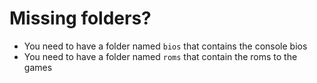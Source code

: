 # Missing folders?
- You need to have a folder named ```bios``` that contains the console bios
- You need to have a folder named ```roms``` that contain the roms to the games
